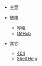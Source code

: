 <!-- _navbar.md -->

* [主页](/)

* 链接

  * [哔哩](https://space.bilibili.com/666635841)
  * [GitHub](https://github.com/gdxyh)

* 其它

  * [404](_404.md)
  * [Shell Help](shell-help.md)